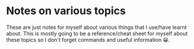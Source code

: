 # Notes on various topics

These are just notes for myself about various things that I use/have learnt about. This is mostly going to be a reference/cheat sheet for myself about these topics so I don't forget commands and useful information 😀.
